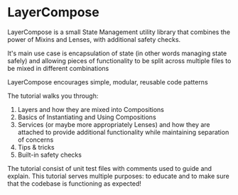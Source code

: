 # LayerCompose

LayerCompose is a small State Management utility library that combines the power of Mixins and Lenses, with additional safety checks.

It's main use case is encapsulation of state (in other words managing state safely) 
and allowing pieces of functionality to be split across multiple files to be mixed in different combinations

LayerCompose encourages simple, modular, reusable code patterns

The tutorial walks you through:
1. Layers and how they are mixed into Compositions
2. Basics of Instantiating and Using Compositions 
3. Services (or maybe more appropriately Lenses) and how they are attached to provide additional functionality
   while maintaining separation of concerns
4. Tips & tricks
5. Built-in safety checks


The tutorial consist of unit test files with comments used to guide and explain. 
This tutorial serves multiple purposes: to educate and to make sure that the codebase is functioning as expected!
